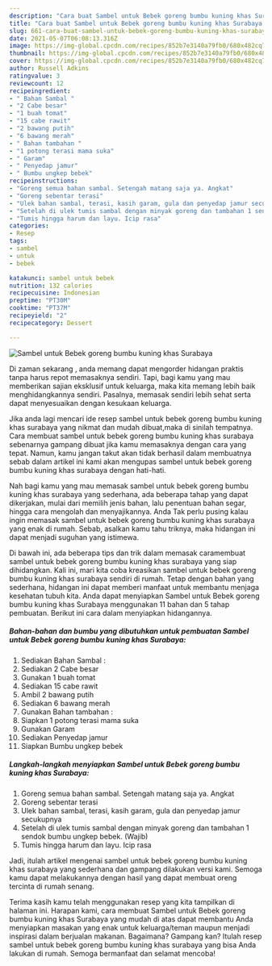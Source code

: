 ```yaml
---
description: "Cara buat Sambel untuk Bebek goreng bumbu kuning khas Surabaya yang lezat Untuk Jualan"
title: "Cara buat Sambel untuk Bebek goreng bumbu kuning khas Surabaya yang lezat Untuk Jualan"
slug: 661-cara-buat-sambel-untuk-bebek-goreng-bumbu-kuning-khas-surabaya-yang-lezat-untuk-jualan
date: 2021-05-07T06:08:13.316Z
image: https://img-global.cpcdn.com/recipes/852b7e3140a79fb0/680x482cq70/sambel-untuk-bebek-goreng-bumbu-kuning-khas-surabaya-foto-resep-utama.jpg
thumbnail: https://img-global.cpcdn.com/recipes/852b7e3140a79fb0/680x482cq70/sambel-untuk-bebek-goreng-bumbu-kuning-khas-surabaya-foto-resep-utama.jpg
cover: https://img-global.cpcdn.com/recipes/852b7e3140a79fb0/680x482cq70/sambel-untuk-bebek-goreng-bumbu-kuning-khas-surabaya-foto-resep-utama.jpg
author: Russell Adkins
ratingvalue: 3
reviewcount: 12
recipeingredient:
- " Bahan Sambal "
- "2 Cabe besar"
- "1 buah tomat"
- "15 cabe rawit"
- "2 bawang putih"
- "6 bawang merah"
- " Bahan tambahan "
- "1 potong terasi mama suka"
- " Garam"
- " Penyedap jamur"
- " Bumbu ungkep bebek"
recipeinstructions:
- "Goreng semua bahan sambal. Setengah matang saja ya. Angkat"
- "Goreng sebentar terasi"
- "Ulek bahan sambal, terasi, kasih garam, gula dan penyedap jamur secukupnya"
- "Setelah di ulek tumis sambal dengan minyak goreng dan tambahan 1 sendok bumbu ungkep bebek. (Wajib)"
- "Tumis hingga harum dan layu. Icip rasa"
categories:
- Resep
tags:
- sambel
- untuk
- bebek

katakunci: sambel untuk bebek 
nutrition: 132 calories
recipecuisine: Indonesian
preptime: "PT30M"
cooktime: "PT37M"
recipeyield: "2"
recipecategory: Dessert

---
```



![Sambel untuk Bebek goreng bumbu kuning khas Surabaya](https://img-global.cpcdn.com/recipes/852b7e3140a79fb0/680x482cq70/sambel-untuk-bebek-goreng-bumbu-kuning-khas-surabaya-foto-resep-utama.jpg)

Di zaman  sekarang , anda memang dapat mengorder hidangan praktis tanpa harus repot memasaknya sendiri. Tapi, bagi kamu yang mau memberikan sajian eksklusif untuk keluarga, maka kita memang lebih baik menghidangkannya sendiri. Pasalnya, memasak sendiri lebih sehat serta dapat menyesuaikan dengan kesukaan keluarga.

Jika anda lagi mencari ide resep sambel untuk bebek goreng bumbu kuning khas surabaya yang nikmat dan mudah dibuat,maka di sinilah tempatnya. Cara membuat sambel untuk bebek goreng bumbu kuning khas surabaya  sebenarnya gampang dibuat jika kamu memasaknya dengan cara yang tepat. Namun, kamu jangan takut akan tidak berhasil dalam membuatnya 
sebab dalam artikel ini kami akan mengupas sambel untuk bebek goreng bumbu kuning khas surabaya dengan hati-hati.  



Nah bagi kamu yang mau memasak sambel untuk bebek goreng bumbu kuning khas surabaya yang sederhana, ada beberapa tahap yang dapat dikerjakan, mulai dari memilih jenis bahan, lalu penentuan bahan segar, hingga cara mengolah dan menyajikannya. Anda Tak perlu pusing kalau ingin memasak sambel untuk bebek goreng bumbu kuning khas surabaya yang enak di rumah. Sebab, asalkan kamu  tahu triknya, maka hidangan ini dapat menjadi suguhan yang istimewa.

Di bawah ini, ada beberapa tips dan trik dalam memasak caramembuat sambel untuk bebek goreng bumbu kuning khas surabaya yang siap dihidangkan. Kali ini, mari kita coba kreasikan sambel untuk bebek goreng bumbu kuning khas surabaya sendiri di rumah. Tetap dengan bahan yang sederhana, hidangan ini dapat memberi manfaat untuk membantu menjaga kesehatan tubuh kita. Anda dapat menyiapkan Sambel untuk Bebek goreng bumbu kuning khas Surabaya menggunakan 11 bahan dan 5 tahap pembuatan. Berikut ini cara dalam menyiapkan hidangannya.

<!--inarticleads1-->

##### Bahan-bahan dan bumbu yang dibutuhkan untuk pembuatan Sambel untuk Bebek goreng bumbu kuning khas Surabaya:

1. Sediakan  Bahan Sambal :
1. Sediakan 2 Cabe besar
1. Gunakan 1 buah tomat
1. Sediakan 15 cabe rawit
1. Ambil 2 bawang putih
1. Sediakan 6 bawang merah
1. Gunakan  Bahan tambahan :
1. Siapkan 1 potong terasi mama suka
1. Gunakan  Garam
1. Sediakan  Penyedap jamur
1. Siapkan  Bumbu ungkep bebek




<!--inarticleads2-->

##### Langkah-langkah menyiapkan Sambel untuk Bebek goreng bumbu kuning khas Surabaya:

1. Goreng semua bahan sambal. Setengah matang saja ya. Angkat
1. Goreng sebentar terasi
1. Ulek bahan sambal, terasi, kasih garam, gula dan penyedap jamur secukupnya
1. Setelah di ulek tumis sambal dengan minyak goreng dan tambahan 1 sendok bumbu ungkep bebek. (Wajib)
1. Tumis hingga harum dan layu. Icip rasa




Jadi, itulah artikel mengenai  sambel untuk bebek goreng bumbu kuning khas surabaya  yang sederhana dan gampang dilakukan versi kami. Semoga kamu dapat melakukannya dengan hasil yang dapat membuat oreng tercinta di rumah senang. 

Terima kasih kamu telah menggunakan resep yang kita tampilkan di halaman ini. Harapan kami, cara membuat  Sambel untuk Bebek goreng bumbu kuning khas Surabaya yang mudah di atas dapat membantu Anda menyiapkan masakan yang enak untuk keluarga/teman maupun menjadi inspirasi dalam berjualan makanan. Bagaimana? Gampang kan? Itulah resep sambel untuk bebek goreng bumbu kuning khas surabaya yang bisa Anda lakukan di rumah. Semoga bermanfaat dan selamat mencoba!

